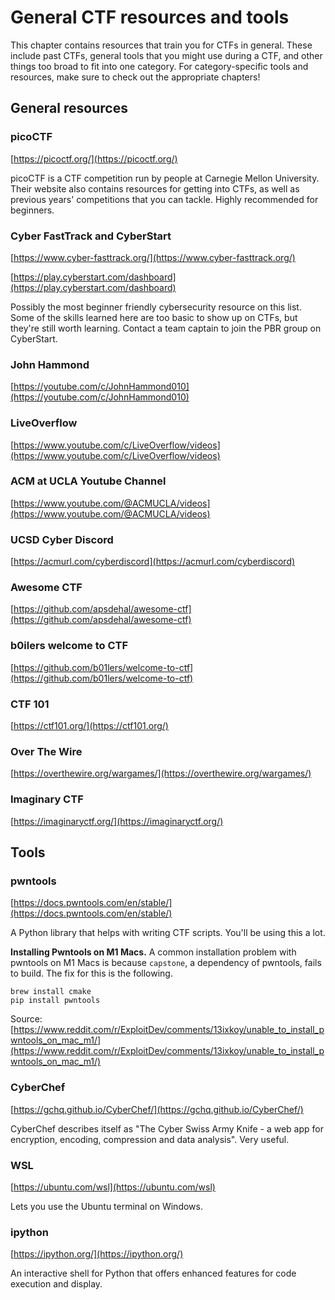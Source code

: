 # General CTF resources and tools

This chapter contains resources that train you for CTFs in general. These include past CTFs, general tools that you might use during a CTF, and other things too broad to fit into one category. For category-specific tools and resources, make sure to check out the appropriate chapters!

## General resources

### picoCTF
[https://picoctf.org/](https://picoctf.org/)

picoCTF is a CTF competition run by people at Carnegie Mellon University. Their website also contains resources for getting into CTFs, as well as previous years' competitions that you can tackle. Highly recommended for beginners.

### Cyber FastTrack and CyberStart
[https://www.cyber-fasttrack.org/](https://www.cyber-fasttrack.org/)

[https://play.cyberstart.com/dashboard](https://play.cyberstart.com/dashboard)

Possibly the most beginner friendly cybersecurity resource on this list. Some of the skills learned here are too basic to show up on CTFs, but they're still worth learning. Contact a team captain to join the PBR group on CyberStart.

### John Hammond
[https://youtube.com/c/JohnHammond010](https://youtube.com/c/JohnHammond010)

### LiveOverflow
[https://www.youtube.com/c/LiveOverflow/videos](https://www.youtube.com/c/LiveOverflow/videos)

### ACM at UCLA Youtube Channel
[https://www.youtube.com/@ACMUCLA/videos](https://www.youtube.com/@ACMUCLA/videos)

### UCSD Cyber Discord
[https://acmurl.com/cyberdiscord](https://acmurl.com/cyberdiscord)

### Awesome CTF
[https://github.com/apsdehal/awesome-ctf](https://github.com/apsdehal/awesome-ctf)

### b0ilers welcome to CTF
[https://github.com/b01lers/welcome-to-ctf](https://github.com/b01lers/welcome-to-ctf)

### CTF 101
[https://ctf101.org/](https://ctf101.org/)

### Over The Wire
[https://overthewire.org/wargames/](https://overthewire.org/wargames/)

### Imaginary CTF
[https://imaginaryctf.org/](https://imaginaryctf.org/)

## Tools

### pwntools
[https://docs.pwntools.com/en/stable/](https://docs.pwntools.com/en/stable/)

A Python library that helps with writing CTF scripts. You'll be using this a lot.

**Installing Pwntools on M1 Macs.**
A common installation problem with pwntools on M1 Macs is because `capstone`, a dependency of pwntools, fails to build. The fix for this is the following.

```shell
brew install cmake
pip install pwntools
```

Source:
[https://www.reddit.com/r/ExploitDev/comments/13ixkoy/unable_to_install_pwntools_on_mac_m1/](https://www.reddit.com/r/ExploitDev/comments/13ixkoy/unable_to_install_pwntools_on_mac_m1/)

### CyberChef
[https://gchq.github.io/CyberChef/](https://gchq.github.io/CyberChef/)

CyberChef describes itself as "The Cyber Swiss Army Knife - a web app for encryption, encoding, compression and data analysis". Very useful.

### WSL
[https://ubuntu.com/wsl](https://ubuntu.com/wsl)

Lets you use the Ubuntu terminal on Windows.

### ipython
[https://ipython.org/](https://ipython.org/)

An interactive shell for Python that offers enhanced features for code execution and display.
